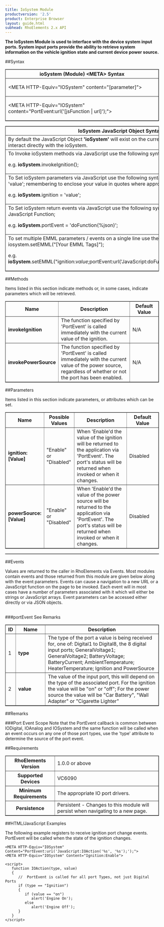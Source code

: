 ```yaml
---
title: IoSystem Module
productversion: '2.5'
product: Enterprise Browser
layout: guide.html
subhead: RhoElements 2.x API
---
```



<b>
The IoSystem Module is used to interface with the device system input ports. System input ports provide the ability to retrieve system information on the vehicle ignition state and current device power source.
</b>

##Syntax

<table class="facelift" style="width:100%" border="1" padding="5px"> <tr><th class="tableHeading">ioSystem (Module) &lt;META&gt; Syntax
</th></tr><tr><td class="clsSyntaxCells clsOddRow"><p>&lt;META HTTP-Equiv="IOSystem" content="[parameter]"&gt;</p></td></tr><tr><td class="clsSyntaxCells clsEvenRow"><p>&lt;META HTTP-Equiv="IOSystem" content="PortEvent:url('[jsFunction | url]');"&gt;</p></td></tr></table>
<table class="facelift" style="width:100%" border="1" padding="5px"> <tr><th class="tableHeading">IoSystem JavaScript Object Syntax:</th></tr><tr><td class="clsSyntaxCells clsOddRow">
By default the JavaScript Object <b>'ioSystem'</b> will exist on the current page and can be used to interact directly with the ioSystem.
</td></tr><tr><td class="clsSyntaxCells clsEvenRow">
To Invoke ioSystem methods via JavaScript use the following syntax: iosystem.method();
<P />e.g. <b>ioSystem</b>.invokeIgnition();
</td></tr><tr><td class="clsSyntaxCells clsOddRow">
To Set ioSystem parameters via JavaScript use the following syntax: iosystem.parameter = 'value'; remembering to enclose your value in quotes where appropriate.  
<P />e.g. <b>ioSystem</b>.ignition = 'value';
</td></tr><tr><td class="clsSyntaxCells clsEvenRow">						
To Set ioSystem return events via JavaScript use the following syntax: iosystem.event = JavaScript Function;
<P />e.g. <b>ioSystem</b>.portEvent = 'doFunction(%json)';
<P />
<!-- For more details on the event syntax and parameters see the <a href="/rhoelements/RetrievalEvents">Retrieval Events</a> page.-->

</td></tr><tr><td class="clsSyntaxCells clsOddRow">							
To set multiple EMML parameters / events on a single line use the following syntax: iosystem.setEMML("[Your EMML Tags]");
<P />
e.g. <b>ioSystem</b>.setEMML("ignition:<i>value</i>;portEvent:url('JavaScript:doFunction(%json)');invokeIgnition");							
</td></tr></table>

##Methods


Items listed in this section indicate methods or, in some cases, indicate parameters which will be retrieved.

<table class="facelift" style="width:100%" border="1" padding="5px"> <col width="10%" /><col width="68%" /><col width="22%" /><tr><th class="tableHeading">Name</th><th class="tableHeading">Description</th><th class="tableHeading">Default Value</th></tr><tr><td class="clsSyntaxCells clsOddRow"><b>invokeIgnition</b></td><td class="clsSyntaxCells clsOddRow">The function specified by 'PortEvent' is called immediately with the current value of the ignition.</td><td class="clsSyntaxCells clsOddRow">N/A</td></tr><tr><td class="clsSyntaxCells clsEvenRow"><b>invokePowerSource</b></td><td class="clsSyntaxCells clsEvenRow">The function specified by 'PortEvent' is called immediately with the current value of the power source, regardless of whether or not the port has been enabled.</td><td class="clsSyntaxCells clsEvenRow">N/A</td></tr></table>


##Parameters


Items listed in this section indicate parameters, or attributes which can be set.
<table class="facelift" style="width:100%" border="1" padding="5px"> <col width="20%" /><col width="20%" /><col width="38%" /><col width="22%" /><tr><th class="tableHeading">Name</th><th class="tableHeading">Possible Values</th><th class="tableHeading">Description</th><th class="tableHeading">Default Value</th></tr><tr><td class="clsSyntaxCells clsOddRow"><b>ignition:[Value]
</b></td><td class="clsSyntaxCells clsOddRow">"Enable" or "Disabled"</td><td class="clsSyntaxCells clsOddRow">When 'Enable'd the value of the ignition will be returned to the application via 'PortEvent'.  The port's status will be returned when invoked or when it changes.</td><td class="clsSyntaxCells clsOddRow">Disabled</td></tr><tr><td class="clsSyntaxCells clsEvenRow"><b>powerSource:[Value]
</b></td><td class="clsSyntaxCells clsEvenRow">"Enable" or "Disabled"</td><td class="clsSyntaxCells clsEvenRow">When 'Enable'd the value of the power source will be returned to the application via 'PortEvent'.  The port's status will be returned when invoked or when it changes.</td><td class="clsSyntaxCells clsEvenRow">Disabled</td></tr></table>
<table class="facelift" style="width:100%" border="1" padding="5px"> <col width="78%" /><col width="8%" /><col width="1%" /><col width="5%" /><col width="1%" /><col width="5%" /><col width="2%" /></table>	

##Events


Values are returned to the caller in RhoElements via Events.  Most modules contain events and those returned from this module are given below along with the event parameters.  Events can cause a navigation to a new URL or a JavaScript function on the page to be invoked.  Each event will in most cases have a number of parameters associated with it which will either be strings or JavaScript arrays.  Event parameters can be accessed either directly or via JSON objects.

<br />
###portEvent
See Remarks
<table class="facelift" style="width:100%" border="1" padding="5px"> <col width="3%" /><col width="20%" /><col width="77%" /><tr><th class="tableHeading">ID</th><th class="tableHeading">Name</th><th class="tableHeading">Description</th></tr><tr><td style="text-align:left;" class="clsSyntaxCells clsOddRow">1</td><td style="text-align:left;" class="clsSyntaxCells clsOddRow"><b>type</b></td><td style="text-align:left;" class="clsSyntaxCells clsOddRow">The type of the port a value is being received for, one of: Digital1 to Digital8, the 8 digital input ports; GeneralVoltage1; GeneralVoltage2; BatteryVoltage; BatteryCurrent; AmbientTemperature; HeaterTemperature; Ignition and PowerSource</td></tr><tr><td class="clsSyntaxCells clsEvenRow" style="text-align:left;">2</td><td class="clsSyntaxCells clsEvenRow" style="text-align:left;"><b>value</b></td><td class="clsSyntaxCells clsEvenRow" style="text-align:left;">The value of the input port, this will depend on the type of the associated port.  For the ignition the value will be "on" or "off"; For the power source the value will be "Car Battery", "Wall Adapter" or "Cigarette Lighter"</td></tr></table>





##Remarks


###Port Event Scope
Note that the PortEvent callback is common between IODigital, IOAnalog and IOSystem and the same function will be called when an event occurs on any one of those port types, use the 'type' attribute to determine the source of the port event.




##Requirements

<table class="facelift" style="width:100%" border="1" padding="5px"> <tr><th class="tableHeading">RhoElements Version</th><td class="clsSyntaxCell clsEvenRow">1.0.0 or above
</td></tr><tr><th class="tableHeading">Supported Devices</th><td class="clsSyntaxCell clsOddRow">VC6090</td></tr><tr><th class="tableHeading">Minimum Requirements</th><td class="clsSyntaxCell clsOddRow">The appropriate IO port drivers.</td></tr><tr><th class="tableHeading">Persistence</th><td class="clsSyntaxCell clsEvenRow">Persistent - Changes to this module will persist when navigating to a new page.</td></tr></table>


##HTML/JavaScript Examples

The following example registers to receive ignition port change events. PortEvent will be called when the state of the ignition changes.

	<META HTTP-Equiv="IOSystem" Content="PortEvent:uri('JavaScript:IOAction('%s', '%s');');">
	<META HTTP-Equiv="IOSystem" Content="Ignition:Enable">
	
	<script>
	   function IOAction(type, value)
	   {
	      //  PortEvent is called for all port Types, not just Digital Ports
	      if (type == "Ignition")
	      {
	         if (value == "on")
	            alert('Engine On');
	         else
	            alert('Engine Off');
	      }
	   }
	</script>
	





